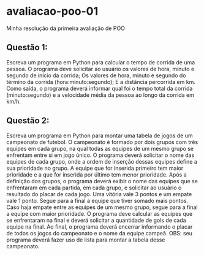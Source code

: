 # avaliacao-poo-01
Minha resolução da primeira avaliação de POO

## Questão 1:
Escreva um programa em Python para calcular o tempo de corrida de uma pessoa. O programa deve solicitar ao usuário os valores de hora, minuto e segundo de início da corrida; 
Os valores de hora, minuto e segundo do término da corrida (hora:minuto:segundo); 
E a distância percorrida em km. Como saída, o programa deverá informar qual foi o tempo total da corrida (minuto:segundo) e a velocidade média da pessoa ao longo da corrida em km/h.

## Questão 2:
Escreva um programa em Python para montar uma tabela de jogos de um campeonato de futebol.
O campeonato é formado por dois grupos com três equipes em cada grupo, na qual todas as equipes de um mesmo grupo se enfrentam entre si em jogo único. 
O programa deverá solicitar o nome das equipes de cada grupo, onde a ordem de inserção dessas equipes define a sua prioridade no grupo.
A equipe que for inserida primeiro tem maior prioridade e a que for inserida por último tem menor prioridade.
Após a definição dos grupos, o programa deverá exibir o nome das equipes que se enfrentaram em cada partida, em cada grupo, e solicitar ao usuário o resultado do placar de cada jogo.
Uma vitória vale 3 pontos e um empate vale 1 ponto. 
Segue para a final a equipe que tiver somado mais pontos. 
Caso haja empate entre as equipes de um mesmo grupo, segue para a final a equipe com maior prioridade. 
O programa deve calcular as equipes que se enfrentaram na final e deverá solicitar a quantidade de gols de cada equipe na final. 
Ao final, o programa deverá encerrar informando o placar de todos os jogos do campeonato e o nome da equipe campeã.
OBS: seu programa deverá fazer uso de lista para montar a tabela desse campeonato.
